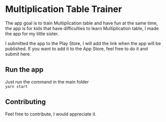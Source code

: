 # Multiplication Table Trainer

The app goal is to train Multiplication table and have fun at the same time, the app is for kids that have difficulties to learn Multiplication table, I made the app for my little sister.

I submitted the app to the Play Store, I will add the link when the app will be published. If you want to add it to the App Store, feel free to do it and submit here.

## Run the app
Just run the command in the main folder \
`yarn start`

## Contributing

Feel free to contribute, I would appreciate it.
